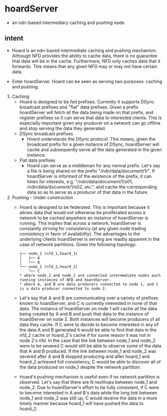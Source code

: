 # hoardServer
-	an ndn-based intermediary caching and pushing node

## intent
-	Hoard is an ndn-based intermediate caching and pushing mechanism. Although
NFD provides the ability to cache data, there is no guarantee that data will 
be in the cache.  Furthermore, NFD only caches data that it forwards. This 
means that any given NFD may or may not have certain data.

-	Enter hoardServer. Hoard can be seen as serving two purposes: caching and pushing.
1. Caching
	-	Hoard is designed to be fed prefixes. Currently it supports DSync
	broadcast prefixes and "flat" data prefixes. Given a prefix hoardServer will 
	fetch all the data being made on that prefix, and register prefixes so it
	can serve that data to interested clients. This is especially important
	given any producer on a network can go offline and stop serving the data
	they generated.
	-	DSync broadcast prefixes
		-	Hoard understands the DSync protocol. This means, given the 
		broadcast prefix for a given instance of DSync, hoardServer will cache and 
		subsequently serve all the data generated in the given instance.
	-	Flat data prefixes
		-	Hoard can serve as a middleman for any normal prefix. Let's say 
		a file is being shared on the prefix "/ndn/data/document/1/". If hoardServer
		is informed of the existence of the prefix, it can listen for interests,
		e.g. "/ndn/data/document/1/s01, /ndn/data/document/1/s02, etc.", and 
		cache the corresponding data so as to serve as a producer of that data 
		in the future.
2. Pushing - Under construction
	-	Hoard is designed to be federated. This is important because it allows
	data that would not otherwise be proliferated across a network to be cached
	anywhere an instance of hoardServer is running. This implies that across a
	network, hoardServer is constantly striving for consistency (at any given node
	trading consistency in favor of availability). The 
	advantages to the underlying clients hoardServer is serving are readily apparent
	in the case of network partitions. Given the following topology:
		```
		├── node_1 (nfd_1,hoard_1)
		│   ├── A
		│   └── B
		└── node_2 (nfd_2,hoard_2)
			└── C
		* where node_1 and node_2 are connected intermediate nodes each 
		running instances of NFD and hoardServer.
		* where A, and B are data producers connected to node 1, and C 
		is a data producer connected to node 2.
		```
			
	-	Let's say that A and B are communicating over a variety of prefixes
	known to hoardServer, and C is currently interested in none of that data. The
	instance of hoardServer on node 1 will cache all the data being created by A and 
	B and push that data to the instance of hoardServer on node 2. Both instances will
	become producers of all data they cache. If C were to decide to become 
	interested in any of the data A and B generated it would be able to find
	that data in the nfd_2 cache or hoard_2's cache if for some reason it was 
	not in node 2's nfd. In the case that the link between node_1 and node_2
	were to be severed C would still be able to observe some of the data that
	A and B produced. If the link between node_1 and node_2 was severed after
	A and B stopped producing and after hoard_1 and hoard_2 achieved full
	consistency, C would be able to discover all of the data produced on node_1
	despite the network partition.
	-	Hoard's pushing mechanism is useful even if no network partition is
	observed. Let's say that there are N nexthops between node_1 and node_2.
	Due to hoardServer's effort to be fully consistent, if C were to become interested
	in A and B's data while the long link between node_1 and node_2 was still up,
	C would receive the data in a more timely manner because hoard_1 will have 
	pushed the data to hoard_2.

